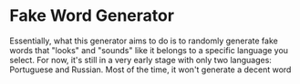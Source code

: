 # Fake Word Generator
Essentially, what this generator aims to do is to randomly generate fake words that "looks" and "sounds" like it belongs to a specific language you select.
For now, it's still in a very early stage with only two languages: Portuguese and Russian. Most of the time, it won't generate a decent word

